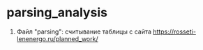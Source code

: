 # parsing_analysis

1) Файл "parsing": считывание таблицы с сайта https://rosseti-lenenergo.ru/planned_work/
